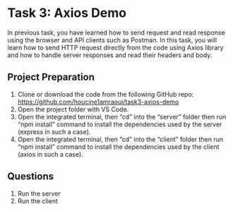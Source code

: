 # Task 3: Axios Demo

In previous task, you have learned how to send request and read response using the browser and API clients such as Postman.
In this task, you will learn how to send HTTP request directly from the code using Axios library and how to handle server responses and read their headers and body.

## Project Preparation
1.	Clone or download the code from the following GitHub repo: https://github.com/houcine1amraoui/task3-axios-demo
2.	Open the project folder with VS Code.
3.	Open the integrated terminal, then “cd” into the “server” folder then run “npm install” command to install the dependencies used by the server (express in such a case).
4.	Open the integrated terminal, then “cd” into the “client” folder then run “npm install” command to install the dependencies used by the client (axios in such a case).

## Questions
1.	Run the server
2.	Run the client

